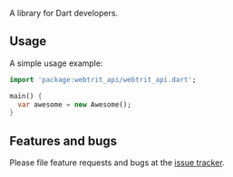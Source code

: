 A library for Dart developers.

## Usage

A simple usage example:

```dart
import 'package:webtrit_api/webtrit_api.dart';

main() {
  var awesome = new Awesome();
}
```

## Features and bugs

Please file feature requests and bugs at the [issue tracker][tracker].

[tracker]: http://example.com/issues/replaceme
